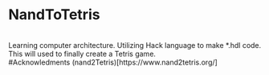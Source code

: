 # NandToTetris 
 </br>
Learning computer architecture. Utilizing Hack language to make *.hdl code. This will used to finally create a Tetris game. 
</br>
#Acknowledments 
(nand2Tetris)[https://www.nand2tetris.org/]
